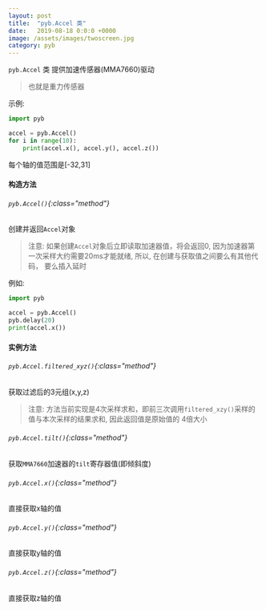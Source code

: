 ```yaml
---
layout: post
title:  "pyb.Accel 类"
date:   2019-08-18 0:0:0 +0000
image: /assets/images/twoscreen.jpg
category: pyb
---
```


`pyb.Accel` 类 提供加速传感器(MMA7660)驱动

> 也就是重力传感器

示例:

```py
import pyb

accel = pyb.Accel()
for i in range(10):
    print(accel.x(), accel.y(), accel.z())

```
每个轴的值范围是[-32,31]


#### 构造方法

###### `pyb.Accel()`{:class="method"}

创建并返回`Accel`对象

> 注意: 如果创建`Accel`对象后立即读取加速器值，将会返回0, 因为加速器第一次采样大约需要20ms才能就绪,
> 所以, 在创建与获取值之间要么有其他代码， 要么插入延时

例如:
```py
import pyb

accel = pyb.Accel()
pyb.delay(20)
print(accel.x())
```

#### 实例方法

###### `pyb.Accel.filtered_xyz()`{:class="method"}

获取过滤后的3元组(x,y,z)

> 注意: 方法当前实现是4次采样求和，即前三次调用`filtered_xzy()`采样的值与本次采样的结果求和, 因此返回值是原始值的 4倍大小

###### `pyb.Accel.tilt()`{:class="method"}

获取`MMA7660`加速器的`tilt`寄存器值(即倾斜度)

###### `pyb.Accel.x()`{:class="method"}

直接获取x轴的值

###### `pyb.Accel.y()`{:class="method"}

直接获取y轴的值

###### `pyb.Accel.z()`{:class="method"}

直接获取z轴的值
